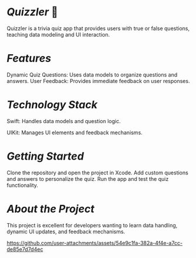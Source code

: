 # *Quizzler* 🧠
Quizzler is a trivia quiz app that provides users with true or false questions, teaching data modeling and UI interaction.

# *Features*

Dynamic Quiz Questions: Uses data models to organize questions and answers.
User Feedback: Provides immediate feedback on user responses.

# *Technology Stack*

Swift: Handles data models and question logic.

UIKit: Manages UI elements and feedback mechanisms.

# *Getting Started*

Clone the repository and open the project in Xcode.
Add custom questions and answers to personalize the quiz.
Run the app and test the quiz functionality.

# *About the Project*

This project is excellent for developers wanting to learn data handling, dynamic UI updates, and feedback mechanisms.

https://github.com/user-attachments/assets/54e9c1fa-382a-4f4e-a7cc-de85e7d7d4ec
